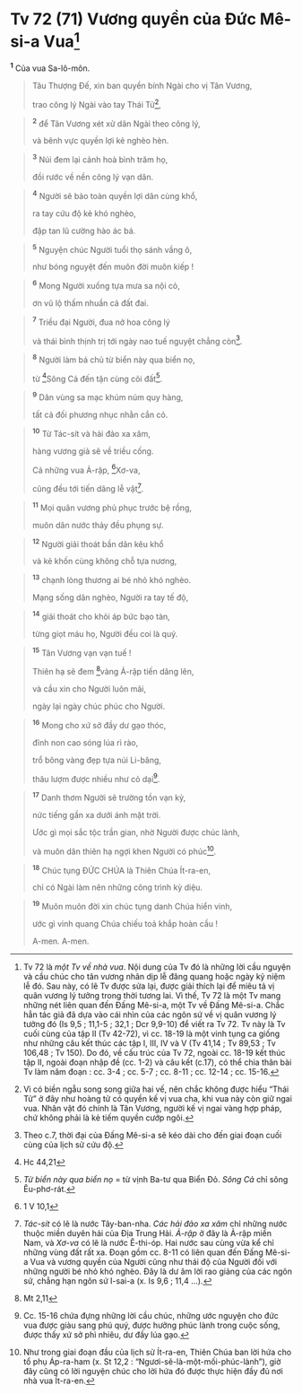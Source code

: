 # Tv 72 (71) Vương quyền của Đức Mê-si-a Vua[^1]
<sup><b>1</b></sup> Của vua Sa-lô-môn. 
> Tâu Thượng Đế, xin ban quyền bính Ngài cho vị Tân Vương,
> 
> trao công lý Ngài vào tay Thái Tử[^2],
>


> <sup><b>2</b></sup> để Tân Vương xét xử dân Ngài theo công lý,
> 
> và bênh vực quyền lợi kẻ nghèo hèn.
>


> <sup><b>3</b></sup> Núi đem lại cảnh hoà bình trăm họ,
> 
> đồi rước về nền công lý vạn dân.
>


> <sup><b>4</b></sup> Người sẽ bảo toàn quyền lợi dân cùng khổ,
> 
> ra tay cứu độ kẻ khó nghèo,
> 
> đập tan lũ cường hào ác bá.
>


> <sup><b>5</b></sup> Nguyện chúc Người tuổi thọ sánh vầng ô,
> 
> như bóng nguyệt đến muôn đời muôn kiếp !
>


> <sup><b>6</b></sup> Mong Người xuống tựa mưa sa nội cỏ,
> 
> ơn vũ lộ thấm nhuần cả đất đai.
>


> <sup><b>7</b></sup> Triều đại Người, đua nở hoa công lý
> 
> và thái bình thịnh trị tới ngày nao tuế nguyệt chẳng còn[^3].
>


> <sup><b>8</b></sup> Người làm bá chủ từ biển này qua biển nọ,
> 
> từ [^1*]Sông Cả đến tận cùng cõi đất[^4].
>


> <sup><b>9</b></sup> Dân vùng sa mạc khúm núm quy hàng,
> 
> tất cả đối phương nhục nhằn cắn cỏ.
>


> <sup><b>10</b></sup> Từ Tác-sít và hải đảo xa xăm,
> 
> hàng vương giả sẽ về triều cống.
> 
> Cả những vua Ả-rập, [^2*]Xơ-va,
> 
> cũng đều tới tiến dâng lễ vật[^5].
>


> <sup><b>11</b></sup> Mọi quân vương phủ phục trước bệ rồng,
> 
> muôn dân nước thảy đều phụng sự.
>


> <sup><b>12</b></sup> Người giải thoát bần dân kêu khổ
> 
> và kẻ khốn cùng không chỗ tựa nương,
>


> <sup><b>13</b></sup> chạnh lòng thương ai bé nhỏ khó nghèo.
> 
> Mạng sống dân nghèo, Người ra tay tế độ,
>


> <sup><b>14</b></sup> giải thoát cho khỏi áp bức bạo tàn,
> 
> từng giọt máu họ, Người đều coi là quý.
>


> <sup><b>15</b></sup> Tân Vương vạn vạn tuế !
> 
> Thiên hạ sẽ đem [^3*]vàng Ả-rập tiến dâng lên,
> 
> và cầu xin cho Người luôn mãi,
> 
> ngày lại ngày chúc phúc cho Người.
>


> <sup><b>16</b></sup> Mong cho xứ sở đầy dư gạo thóc,
> 
> đỉnh non cao sóng lúa rì rào,
> 
> trổ bông vàng đẹp tựa núi Li-băng,
> 
> thâu lượm được nhiều như cỏ dại[^6].
>


> <sup><b>17</b></sup> Danh thơm Người sẽ trường tồn vạn kỷ,
> 
> nức tiếng gần xa dưới ánh mặt trời.
> 
> Ước gì mọi sắc tộc trần gian, nhờ Người được chúc lành,
> 
> và muôn dân thiên hạ ngợi khen Người có phúc[^7].
>


> <sup><b>18</b></sup> Chúc tụng ĐỨC CHÚA là Thiên Chúa Ít-ra-en,
> 
> chỉ có Ngài làm nên những công trình kỳ diệu.
>


> <sup><b>19</b></sup> Muôn muôn đời xin chúc tụng danh Chúa hiển vinh,
> 
> ước gì vinh quang Chúa chiếu toả khắp hoàn cầu !
> 
> A-men. A-men.
>

[^1]: Tv 72 là <i>một Tv về nhà vua</i>. Nội dung của Tv đó là những lời cầu nguyện và cầu chúc cho tân vương nhân dịp lễ đăng quang hoặc ngày kỷ niệm lễ đó. Sau này, có lẽ Tv được sửa lại, được giải thích lại để miêu tả vị quân vương lý tưởng trong thời tương lai. Vì thế, Tv 72 là một Tv mang những nét liên quan đến Đấng Mê-si-a, một Tv về Đấng Mê-si-a. Chắc hẳn tác giả đã dựa vào cái nhìn của các ngôn sứ về vị quân vương lý tưởng đó (Is 9,5 ; 11,1-5 ; 32,1 ; Dcr 9,9-10) để viết ra Tv 72. Tv này là Tv cuối cùng của tập II (Tv 42-72), vì cc. 18-19 là một vinh tụng ca giống như những câu kết thúc các tập I, III, IV và V (Tv 41,14 ; Tv 89,53 ; Tv 106,48 ; Tv 150). Do đó, về cấu trúc của Tv 72, ngoài cc. 18-19 kết thúc tập II, ngoài đoạn nhập đề (cc. 1-2) và câu kết (c.17), có thể chia thân bài Tv làm năm đoạn : cc. 3-4 ; cc. 5-7 ; cc. 8-11 ; cc. 12-14 ; cc. 15-16.
[^2]: Vì có biền ngẫu song song giữa hai vế, nên chắc không được hiểu “Thái Tử” ở đây như hoàng tử có quyền kế vị vua cha, khi vua này còn giữ ngai vua. Nhân vật đó chính là Tân Vương, người kế vị ngai vàng hợp pháp, chứ không phải là kẻ tiếm quyền cướp ngôi.
[^3]: Theo c.7, thời đại của Đấng Mê-si-a sẽ kéo dài cho đến giai đoạn cuối cùng của lịch sử cứu độ.
[^4]: <i>Từ biển này qua biển nọ</i> = từ vịnh Ba-tư qua Biển Đỏ. <i>Sông Cả</i> chỉ sông Êu-phơ-rát.
[^5]: <i>Tác-sít</i> có lẽ là nước Tây-ban-nha. <i>Các hải đảo xa xăm</i> chỉ những nước thuộc miền duyên hải của Địa Trung Hải. <i>Ả-rập</i> ở đây là Ả-rập miền Nam, và <i>Xơ-va</i> có lẽ là nước Ê-thi-óp. Hai nước sau cùng vừa kể chỉ những vùng đất rất xa. Đoạn gồm cc. 8-11 có liên quan đến Đấng Mê-si-a Vua và vương quyền của Người cũng như thái độ của Người đối với những người bé nhỏ khó nghèo. Đây là dư âm lời rao giảng của các ngôn sứ, chẳng hạn ngôn sứ I-sai-a (x. Is 9,6 ; 11,4 ...).
[^6]: Cc. 15-16 chứa đựng những lời cầu chúc, những ước nguyện cho đức vua được giàu sang phú quý, được hưởng phúc lành trong cuộc sống, được thấy xứ sở phì nhiêu, dư đầy lúa gạo.
[^7]: Như trong giai đoạn đầu của lịch sử Ít-ra-en, Thiên Chúa ban lời hứa cho tổ phụ Áp-ra-ham (x. St 12,2 : “Ngươi-sẽ-là-một-mối-phúc-lành”), giờ đây cũng có lời nguyện chúc cho lời hứa đó được thực hiện đầy đủ nơi nhà vua Ít-ra-en.
[^1*]: Hc 44,21
[^2*]: 1 V 10,1
[^3*]: Mt 2,11
